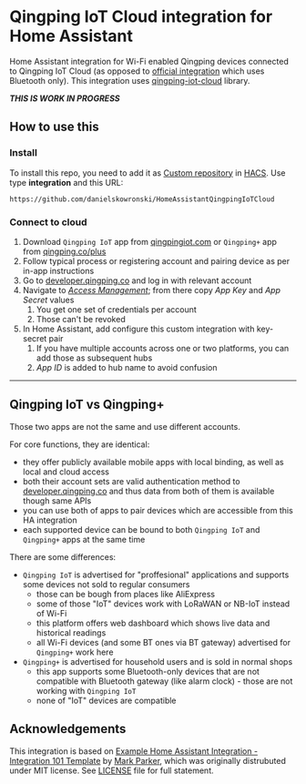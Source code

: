 # Qingping IoT Cloud integration for Home Assistant

Home Assistant integration for Wi-Fi enabled Qingping devices connected to Qingping IoT Cloud (as opposed to [official integration](https://www.home-assistant.io/integrations/qingping/) which uses Bluetooth only). This integration uses [qingping-iot-cloud](https://github.com/danielskowronski/qingping-iot-cloud) library.

***THIS IS WORK IN PROGRESS***

## How to use this

### Install

<!-- [![Open your Home Assistant instance and open a repository inside the Home Assistant Community Store.](https://my.home-assistant.io/badges/hacs_repository.svg)](https://my.home-assistant.io/redirect/hacs_repository/?owner=danielskowronski&repository=HomeAssistantQingpingIoTCloud) --> 

To install this repo, you need to add it as [Custom repository](https://hacs.xyz/docs/faq/custom_repositories/) in [HACS](https://hacs.xyz). Use type **integration** and this URL:

```
https://github.com/danielskowronski/HomeAssistantQingpingIoTCloud
```

### Connect to cloud

1. Download `Qingping IoT` app from [qingpingiot.com](https://www.qingpingiot.com/) or `Qingping+` app from [qingping.co/plus](https://www.qingping.co/plus)
2. Follow typical process or registering account and pairing device as per in-app instructions
3. Go to [developer.qingping.co](https://developer.qingping.co/login) and log in with relevant account
4. Navigate to [*Access Management*](https://developer.qingping.co/personal/permissionApply); from there copy *App Key* and *App Secret* values
   1. You get one set of credentials per account
   2. Those can't be revoked
5. In Home Assistant, add configure this custom integration with key-secret pair
   1. If you have multiple accounts across one or two platforms, you can add those as subsequent hubs
   2. *App ID* is added to hub name to avoid confusion

---

## Qingping IoT vs Qingping+

Those two apps are not the same and use different accounts.

For core functions, they are identical:

- they offer publicly available mobile apps with local binding, as well as local and cloud access
- both their account sets are valid authentication method to [developer.qingping.co](https://developer.qingping.co/) and thus data from both of them is available though same APIs
- you can use both of apps to pair devices which are accessible from this HA integration
- each supported device can be bound to both `Qingping IoT` and `Qingping+` apps at the same time

There are some differences:

- `Qingping IoT` is advertised for "proffesional" applications and supports some devices not sold to regular consumers
  - those can be bough from places like AliExpress
  - some of those "IoT" devices work with LoRaWAN or NB-IoT instead of Wi-Fi
  - this platform offers web dashboard which shows live data and historical readings
  - all Wi-Fi devices (and some BT ones via BT gateway) advertised for `Qingping+` work here
- `Qingping+` is advertised for household users and is sold in normal shops
  - this app supports some Bluetooth-only devices that are not compatible with Bluetooth gateway (like alarm clock) - those are not working with `Qingping IoT`
  - none of "IoT" devices are compatible


## Acknowledgements

This integration is based on [Example Home Assistant Integration - Integration 101 Template](https://github.com/msp1974/HAIntegrationExamples) by [Mark Parker](https://github.com/msp1974), which was originally distrubuted under MIT license. See [LICENSE](./LICENSE) file for full statement.
